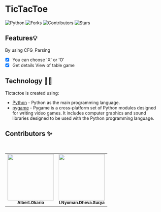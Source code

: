 # TicTacToe

![Python](https://img.shields.io/badge/Python-FFD43B?style=for-the-badge&logo=python&logoColor=blue)
![Forks](https://img.shields.io/github/forks/Albert1915/Tictactoe?style=for-the-badge)
![Contributors](https://img.shields.io/github/contributors/Albert1915/Tictactoe?style=for-the-badge)
![Stars](https://img.shields.io/github/stars/Albert1915/Tictactoe?style=for-the-badge)


## Features💡
By using CFG_Parsing
- [x] You can choose 'X' or 'O'
- [x] Get details View of table game

## Technology 👨‍💻
Tictactoe is created using:
- [Python](https://www.python.org/) - 
Python as the main programming language.
- [pygame](https://pypi.org/project/pygame/) - Pygame is a cross-platform set of Python modules designed for writing video games. It includes computer graphics and sound libraries designed to be used with the Python programming language.


## Contributors ✨
<br>
<table align="center">
  <tr>
    <td align="center"><a href="https://github.com/Albert1915"><img src="https://avatars.githubusercontent.com/u/76970766?s=400&u=adf4015762046d3e3ab4178b48366719243df2fc&v=4" width="150px;" alt=""/><br><sub><b>Albert Okario</b></sub></td> 
    <td align="center"><a href="https://github.com/kamisama27"><img src="https://avatars.githubusercontent.com/u/64056781?v=4" width="150px;" alt=""/><br><sub><b>I Nyoman Dheva Surya</b></sub></td>
  </tr>
</table>


